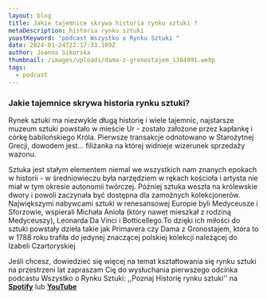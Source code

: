 ```yaml
---
layout: blog
title: Jakie tajemnice skrywa historia rynku sztuki ?
metaDescription: historia rynku sztuki
yoastKeyword: "podcast Wszystko o Rynku Sztuki "
date: 2024-01-24T22:17:33.109Z
author: Joanna Sikorska
thumbnail: /images/uploads/dama-z-gronostajem_1384991.webp
tags:
  - podcast
---
```

### Jakie tajemnice skrywa historia rynku sztuki?

Rynek sztuki ma niezwykle długą historię i wiele tajemnic, najstarsze muzeum sztuki powstało w mieście Ur - zostało założone przez kapłankę i córkę babilońskiego Króla. Pierwsze transakcje odnotowano w Starożytnej Grecji, dowodem jest... filiżanka na której widnieje wizerunek sprzedaży wazonu. 

Sztuka jest stałym elementem niemal we wszystkich nam znanych epokach w historii - w średniowieczu była narzędziem w rękach kościoła i artysta nie miał w tym okresie autonomii twórczej. Później sztuka weszła na królewskie dwory i powoli zaczynała być dostępna dla zamożnych kolekcjonerów. Największymi nabywcami sztuki w renesansowej Europie byli Medyceusze i Sforzowie, wspierali Michała Anioła (który nawet mieszkał z rodziną Medyceuszy), Leonarda Da Vinci i Botticellego.To dzięki ich miłości do sztuki powstały dzieła takie jak Primavera czy Dama z Gronostajem, która to w 1788 roku trafiła do jedynej znaczącej polskiej kolekcji należącej do Izabeli Czartoryskiej

Jeśli chcesz, dowiedzieć się więcej na temat kształtowania się rynku sztuki na przestrzeni lat zapraszam Cię do wysłuchania pierwszego odcinka podcastu Wszystko o Rynku Sztuki: ,,Poznaj Historię rynku sztuki'' na **[Spotify](https://open.spotify.com/episode/0PzmBtd8fRIcH3XnR4TA9s?si=rRkIJEiQSRWUbi36QAvm6Q&fbclid=IwAR3up6yoS5Ugors868oFrmNXtUczbheZzBOfVEO2nEx7xsgAfRBCwoBQsBk&nd=1&dlsi=3d10d4f95f4a4fa0)** lub **[YouTube](https://www.youtube.com/watch?v=cf3h1DqMFR0)**